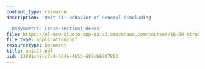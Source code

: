 ```yaml
---
content_type: resource
description: 'Unit 14: Behavior of General (including

  Unsymmetric Cross-section) Beams'
file: https://ol-ocw-studio-app-qa.s3.amazonaws.com/courses/16-20-structural-mechanics-fall-2002/13881c48c7c4654e4b5b689cb6987803_unit14.pdf
file_type: application/pdf
resourcetype: Document
title: unit14.pdf
uid: 13881c48-c7c4-654e-4b5b-689cb6987803
---
```

